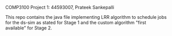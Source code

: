 COMP3100 Project 1:
44593007, Prateek Sankepalli

This repo contains the java file implementing LRR algorithm to schedule jobs for the ds-sim as stated for Stage 1 and the custom algorithm "first available" for Stage 2.

